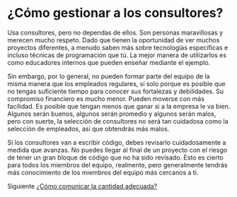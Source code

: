 # ¿Cómo gestionar a los consultores?
[//]: # (Version:1.0.0)
Usa consultores, pero no dependas de ellos. Son personas maravillosas y merecen mucho respeto. Dado que tienen la oportunidad de ver muchos proyectos diferentes, a menudo saben más sobre tecnologías específicas e incluso técnicas de programación que tú. La mejor manera de utilizarlos es como educadores internos que pueden enseñar mediante el ejemplo.

Sin embargo, por lo general, no pueden formar parte del equipo de la misma manera que los empleados regulares, si solo porque es posible que no tengas suficiente tiempo para conocer sus fortalezas y debilidades. Su compromiso financiero es mucho menor. Pueden moverse con más facilidad. Es posible que tengan menos que ganar si a la empresa le va bien. Algunos serán buenos, algunos serán promedio y algunos serán malos, pero con suerte, la selección de consultores no será tan cuidadosa como la selección de empleados, así que obtendrás más malos.

Si los consultores van a escribir código, debes revisarlo cuidadosamente a medida que avanzas. No puedes llegar al final de un proyecto con el riesgo de tener un gran bloque de código que no ha sido revisado. Esto es cierto para todos los miembros del equipo, realmente, pero generalmente tendrás más conocimiento de los miembros del equipo más cercanos a ti.

Siguiente [¿Cómo comunicar la cantidad adecuada?](04-How-to-Communicate-the-Right-Amount.md)